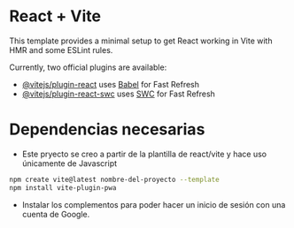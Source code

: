 # React + Vite

This template provides a minimal setup to get React working in Vite with HMR and some ESLint rules.

Currently, two official plugins are available:

- [@vitejs/plugin-react](https://github.com/vitejs/vite-plugin-react/blob/main/packages/plugin-react/README.md) uses [Babel](https://babeljs.io/) for Fast Refresh
- [@vitejs/plugin-react-swc](https://github.com/vitejs/vite-plugin-react-swc) uses [SWC](https://swc.rs/) for Fast Refresh

# Dependencias necesarias
- Este pryecto se creo a partir de la plantilla de react/vite y hace uso únicamente de Javascript
```bash 
npm create vite@latest nombre-del-proyecto --template 
npm install vite-plugin-pwa
``` 
- Instalar los complementos para poder hacer un inicio de sesión con una cuenta de Google.
```bash

```

```bash

```
